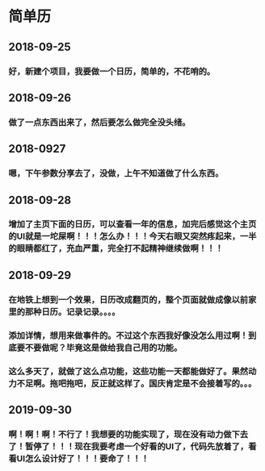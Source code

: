 # 简单历
## 2018-09-25
### 好，新建个项目，我要做一个日历，简单的，不花哨的。
## 2018-09-26
### 做了一点东西出来了，然后要怎么做完全没头绪。
## 2018-0927
### 嗯，下午参数分享去了，没做，上午不知道做了什么东西。
## 2018-09-28
### 增加了主页下面的日历，可以查看一年的信息，加完后感觉这个主页的UI就是一坨屎啊！！！怎么办！！！今天右眼又突然疼起来，一半的眼睛都红了，充血严重，完全打不起精神继续做啊！！！
## 2018-09-29
### 在地铁上想到一个效果，日历改成翻页的，整个页面就做成像以前家里的那种日历。记录记录。。。。
### 添加详情，想用来做事件的。不过这个东西我好像没怎么用过啊！到底要不要做呢？毕竟这是做给我自己用的功能。
### 这么多天了，就做了这么点功能，这些功能一天都能做好了。果然动力不足啊。拖吧拖吧，反正就这样了。国庆肯定是不会接着写的。。。
## 2019-09-30
### 啊！啊！啊！不行了！我想要的功能实现了，现在没有动力做下去了！暂停了！！！现在我要考虑一个好看的UI了，代码先放着了，看看UI怎么设计好了！！！要命了！！！

